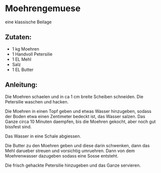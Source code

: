 Moehrengemuese
===
eine klassische Beilage

Zutaten:
---
- 1 kg Moehren
- 1 Handvoll Petersilie
- 1 EL Mehl
-   Salz
- 1 EL Butter

Anleitung:
---
Die Moehren schaelen und in ca 1 cm breite Scheiben schneiden. Die Petersilie waschen und hacken.

Die Moehren in einen Topf geben und etwas Wasser hinzugeben, sodass der Boden etwa einen Zentimeter bedeckt ist, das Wasser salzen. Das Ganze circa 10 Minuten daempfen, bis die Moehren gekocht, aber noch gut bissfest sind.

Das Wasser in eine Schale abgiessen.

Die Butter zu den Moehren geben und diese darin schwenken, dann das Mehl darueber streuen und vorsichtig umruehren. Dann von dem Moehrenwasser dazugeben sodass eine Sosse entsteht.

Die frisch gehackte Petersilie hinzugeben und das Ganze servieren. 